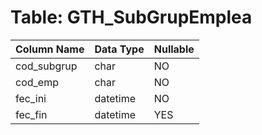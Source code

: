 # Table: GTH_SubGrupEmplea

| Column Name | Data Type | Nullable |
|-------------|-----------|----------|
| cod_subgrup | char | NO |
| cod_emp | char | NO |
| fec_ini | datetime | NO |
| fec_fin | datetime | YES |
